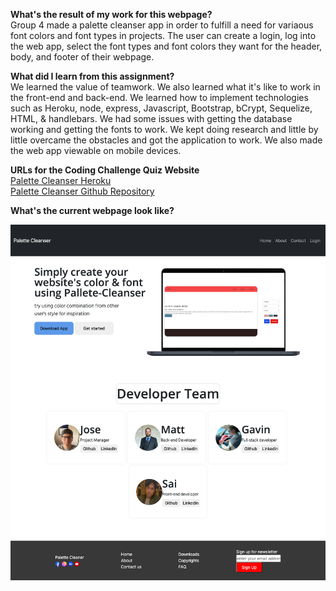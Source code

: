 **What's the result of my work for this webpage?** <BR />
Group 4 made a palette cleanser app in order to fulfill a need for variaous font colors and font types in projects. The user can 
create a login, log into the web app, select the font types and font colors they want for the header, body, and footer of their webpage.

**What did I learn from this assignment?** <BR />
We learned the value of teamwork. We also learned what it's like to work in the front-end and back-end. We learned how to implement technologies 
such as Heroku, node, express, Javascript, Bootstrap, bCrypt, Sequelize, HTML, & handlebars. We had some issues with getting the database working and 
getting the fonts to work. We kept doing research and little by little overcame the obstacles and got the application to work. We also made the web app
viewable on mobile devices.

**URLs for the Coding Challenge Quiz Website** <BR />
<a href ="https://palette-cleanser.herokuapp.com/">Palette Cleanser Heroku</a> <BR />
<a href ="https://github.com/josejrrosas/Palette-Cleanser">Palette Cleanser Github Repository</a>

**What's the current webpage look like?** <BR />

![Palette Cleanser Web App](public/img/SCREENSHOT-FOR-PALLETE.png)
